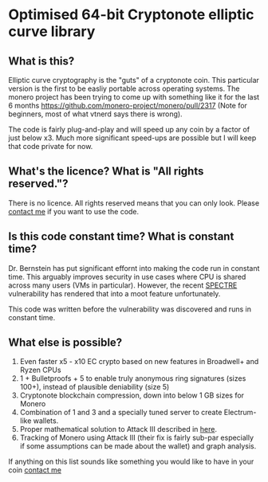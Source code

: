 # Optimised 64-bit Cryptonote elliptic curve library

## What is this?

Elliptic curve cryptography is the "guts" of a cryptonote coin. This particular version is the first to be easliy portable across operating systems. The monero project has been trying to come up with something like it for the last 6 months https://github.com/monero-project/monero/pull/2317 (Note for beginners, most of what vtnerd says there is wrong).

The code is fairly plug-and-play and will speed up any coin by a factor of just below x3. Much more significant speed-ups are possible but I will keep that code private for now.

## What's the licence? What is "All rights reserved."?

There is no licence. All rights reserved means that you can only look. Please [contact me](https://www.reddit.com/user/fireice_uk) if you want to use the code. 

## Is this code constant time? What is constant time?

Dr. Bernstein has put significant effornt into making the code run in constant time. This arguably improves security in use cases where CPU is shared across many users (VMs in particular). However, the recent [SPECTRE](https://en.wikipedia.org/wiki/Spectre_(security_vulnerability)) vulnerability has rendered that into a moot feature unfortunately.

This code was written before the vulnerability was discovered and runs in constant time.

## What else is possible?

1. Even faster x5 - x10 EC crypto based on new features in Broadwell+ and Ryzen CPUs
2. 1 + Bulletproofs + 5 to enable truly anonymous ring signatures (sizes 100+), instead of plausible deniability (size 5)
3. Cryptonote blockchain compression, down into below 1 GB sizes for Monero
4. Combination of 1 and 3 and a specially tuned server to create Electrum-like wallets.
5. Proper mathematical solution to Attack III described in [here](http://www.comp.nus.edu.sg/~shruti90/papers/monero-analysis.pdf).
6. Tracking of Monero using Attack III (their fix is fairly sub-par especially if some assumptions can be made about the wallet) and graph analysis.


If anything on this list sounds like something you would like to have in your coin [contact me](https://www.reddit.com/user/fireice_uk)
